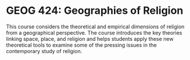 # GEOG 424: Geographies of Religion

This course considers the theoretical and empirical dimensions of religion from a geographical perspective. The course introduces the key theories linking space, place, and religion and helps students apply these new theoretical tools to examine some of the pressing issues in the contemporary study of religion.